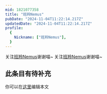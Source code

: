 ```yaml
---
mid: 1821077358
title: "班羚Nemus"
pubDate: "2024-11-04T11:22:14.217Z"
updatedDate: "2024-11-04T11:22:14.217Z"
profile:
  {
    Nickname: ["班羚Nemus"],
  }
---
```


关注[班羚Nemus](https://space.bilibili.com/1821077358)谢谢喵~ 关注[班羚Nemus](https://space.bilibili.com/1821077358)谢谢喵~

## 此条目有待补充
你可以在[这里](https://github.com/Yuhanawa/VTuber.ICU-Content/edit/master/v/班羚Nemus/index.md)编辑本文
